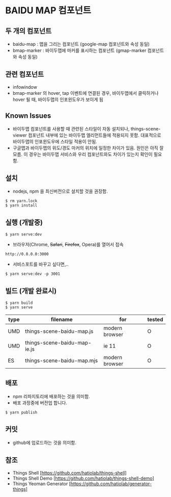 # BAIDU MAP 컴포넌트

## 두 개의 컴포넌트

- baidu-map : 맵을 그리는 컴포넌트 (google-map 컴포넌트와 속성 동일)
- bmap-marker : 바이두맵에 마커를 표시하는 컴포넌트 (gmap-marker 컴포넌트와 속성 동일)

## 관련 컴포넌트

- infowindow
- bmap-marker 의 hover, tap 이벤트에 연결된 경우, 바이두맵에서 클릭하거나 hover 될 때, 바이두맵의 인포윈도우가 보이게 됨

## Known Issues

- 바이두맵 컴포넌트를 사용할 때 관련된 스타일이 자동 설치되나, things-scene-viewer 컴포넌트 내부에 있는 바이두맵 엘리먼트들에 적용되지 못함. 대표적으로 바이두맵의 인포윈도우에 스타일 적용이 안됨.
- 구글맵과 바이두맵의 위도/경도 마커의 위치에 일정한 차이가 있음. 원인은 아직 잘 모름. 이 경우는 바이두맵 서비스와 우리 컴포넌트와도 차이가 있는지 확인이 필요함.

## 설치

- nodejs, npm 을 최신버전으로 설치할 것을 권장함.

```
$ rm yarn.lock
$ yarn install
```

## 실행 (개발중)

```
$ yarn serve:dev
```

- 브라우저(Chrome, ~~Safari~~, ~~Firefox~~, Opera)를 열어서 접속

```
http://0.0.0.0:3000
```

- 서비스포트를 바꾸고 싶다면,..

```
$ yarn serve:dev -p 3001
```

## 빌드 (개발 완료시)

```
$ yarn build
$ yarn serve
```

| type | filename                     | for            | tested |
| ---- | ---------------------------- | -------------- | ------ |
| UMD  | things-scene-baidu-map.js    | modern browser | O      |
| UMD  | things-scene-baidu-map-ie.js | ie 11          | O      |
| ES   | things-scene-baidu-map.mjs   | modern browser | O      |

## 배포

- npm 리파지토리에 배포하는 것을 의미함.
- 배포 과정중에 버전업 합니다.

```
$ yarn publish
```

## 커밋

- github에 업로드하는 것을 의미함.

## 참조

- Things Shell [https://github.com/hatiolab/things-shell]
- Things Shell Demo [https://github.com/hatiolab/things-shell-demo]
- Things Yeoman Generator [https://github.com/hatiolab/generator-things]
